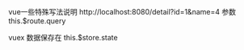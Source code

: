 vue一些特殊写法说明
http://localhost:8080/detail?id=1&name=4
参数 this.$route.query

vuex
数据保存在 this.$store.state